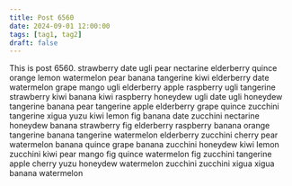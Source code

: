 ```yaml
---
title: Post 6560
date: 2024-09-01 12:00:00
tags: [tag1, tag2]
draft: false
---
```

This is post 6560.
strawberry
date
ugli
pear
nectarine
elderberry
quince
orange
lemon
watermelon
pear
banana
tangerine
kiwi
elderberry
date
watermelon
grape
mango
ugli
elderberry
apple
raspberry
ugli
tangerine
strawberry
kiwi
banana
kiwi
raspberry
honeydew
ugli
date
ugli
honeydew
tangerine
banana
pear
tangerine
apple
elderberry
grape
quince
zucchini
tangerine
xigua
yuzu
kiwi
lemon
fig
banana
date
zucchini
nectarine
honeydew
banana
strawberry
fig
elderberry
raspberry
banana
orange
tangerine
banana
tangerine
watermelon
elderberry
zucchini
cherry
pear
watermelon
banana
quince
grape
banana
zucchini
honeydew
kiwi
lemon
zucchini
kiwi
pear
mango
fig
quince
watermelon
fig
zucchini
tangerine
apple
cherry
yuzu
honeydew
watermelon
zucchini
zucchini
xigua
xigua
banana
watermelon

